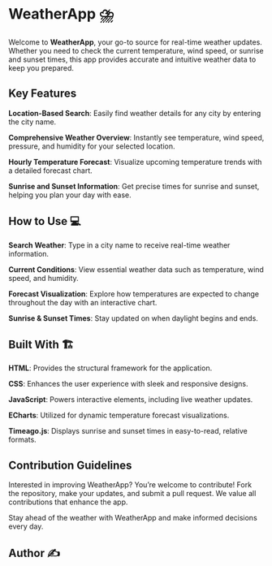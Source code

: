 # WeatherApp ⛈️

Welcome to __WeatherApp__, your go-to source for real-time weather updates. Whether you need to check the current temperature, wind speed, or sunrise and sunset times, this app provides accurate and intuitive weather data to keep you prepared.

## Key Features

__Location-Based Search__: Easily find weather details for any city by entering the city name.

__Comprehensive Weather Overview__: Instantly see temperature, wind speed, pressure, and humidity for your selected location.

__Hourly Temperature Forecast__: Visualize upcoming temperature trends with a detailed forecast chart.

__Sunrise and Sunset Information__: Get precise times for sunrise and sunset, helping you plan your day with ease.

## How to Use 💻

__Search Weather__: Type in a city name to receive real-time weather information.

__Current Conditions__: View essential weather data such as temperature, wind speed, and humidity.

__Forecast Visualization__: Explore how temperatures are expected to change throughout the day with an interactive chart.

__Sunrise & Sunset Times__: Stay updated on when daylight begins and ends.

## Built With 🏗️

__HTML__: Provides the structural framework for the application.

__CSS__: Enhances the user experience with sleek and responsive designs.

__JavaScript__: Powers interactive elements, including live weather updates.

__ECharts__: Utilized for dynamic temperature forecast visualizations.

__Timeago.js__: Displays sunrise and sunset times in easy-to-read, relative formats.

## Contribution Guidelines

Interested in improving WeatherApp? You’re welcome to contribute! Fork the repository, make your updates, and submit a pull request. We value all contributions that enhance the app.

Stay ahead of the weather with WeatherApp and make informed decisions every day.

## Author ✍️
